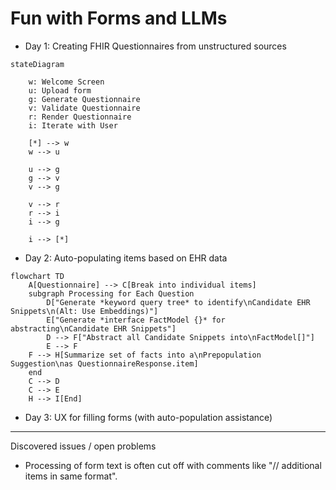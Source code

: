 # Fun with Forms and LLMs

* Day 1: Creating FHIR Questionnaires from unstructured sources


```mermaid
stateDiagram

    w: Welcome Screen
    u: Upload form
    g: Generate Questionnaire
    v: Validate Questionnaire
    r: Render Questionnaire
    i: Iterate with User

    [*] --> w
    w --> u

    u --> g
    g --> v
    v --> g

    v --> r
    r --> i
    i --> g

    i --> [*]
```


* Day 2: Auto-populating items based on EHR data

```mermaid
flowchart TD
    A[Questionnaire] --> C[Break into individual items]
    subgraph Processing for Each Question
        D["Generate *keyword query tree* to identify\nCandidate EHR Snippets\n(Alt: Use Embeddings)"]
        E["Generate *interface FactModel {}* for abstracting\nCandidate EHR Snippets"]
        D --> F["Abstract all Candidate Snippets into\nFactModel[]"]
        E --> F
    F --> H[Summarize set of facts into a\nPrepopulation Suggestion\nas QuestionnaireResponse.item]
    end
    C --> D
    C --> E
    H --> I[End]
```

* Day 3: UX for filling forms (with auto-population assistance)


---

Discovered issues / open problems

* Processing of form text is often cut off with comments like "// additional items in same format".
